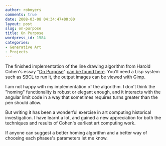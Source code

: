 ```yaml
---
author: robmyers
comments: true
date: 2008-03-08 04:34:47+00:00
layout: post
slug: on-purpose
title: On Purpose
wordpress_id: 1584
categories:
- Generative Art
- Projects
---
```


The finished implementation of the line drawing algorithm from Harold Cohen's essay "[On Purpose](http://crca.ucsd.edu/~hcohen/)" [can be found here](http://rob-art.cvs.sourceforge.net/rob-art/rob-art/ben/on-purpose-line.lisp?revision=1.1&view=markup). You'll need a Lisp system such as SBCL to run it, the output images can be viewed with Gimp.  
  
I am not happy with my implementation of the algorithm. I don't think the "homing" functionality is robust or elegant enough, and it interacts with the angular limit code in a way that sometimes requires turns greater than the pen should allow.  
  
But writing it has been a wonderful exercise in art computing historical investigation. I have learnt a lot, and gained a new appreciation for both the techniques and results of Cohen's earliest art computing work.  
  
If anyone can suggest a better homing algorithm and a better way of choosing each phases's parameters let me know.  



